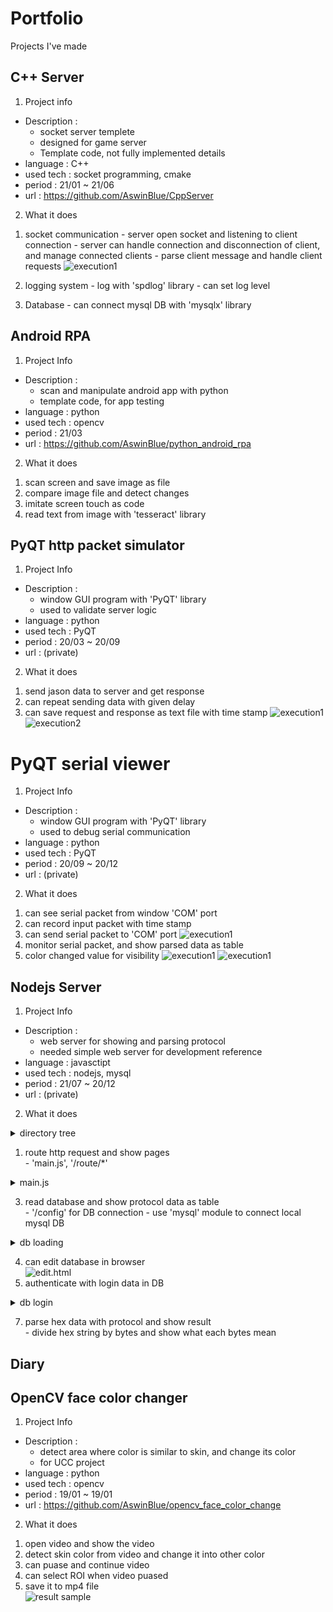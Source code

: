 # Portfolio
Projects I've made

## C++ Server
1. Project info
  - Description : 
    - socket server templete
    - designed for game server
    - Template code, not fully implemented details
  - language : C++
  - used tech : socket programming, cmake
  - period : 21/01 ~ 21/06
  - url : https://github.com/AswinBlue/CppServer

2. What it does
  1) socket communication
    - server open socket and listening to client connection
    - server can handle connection and disconnection of client, and manage connected clients
    - parse client message and handle client requests
![execution1](./cpp1.png)

   2) logging system
    - log with 'spdlog' library
    - can set log level
   3) Database
    - can connect mysql DB with 'mysqlx' library


## Android RPA
1. Project Info
  - Description :
    - scan and manipulate android app with python
    - template code, for app testing
  - language : python
  - used tech : opencv
  - period : 21/03
  - url : https://github.com/AswinBlue/python_android_rpa

2. What it does
  1) scan screen and save image as file
  2) compare image file and detect changes
  3) imitate screen touch as code
  4) read text from image with 'tesseract' library


## PyQT http packet simulator
1. Project Info
  - Description :
    - window GUI program with 'PyQT' library
    - used to validate server logic
  - language : python
  - used tech : PyQT
  - period : 20/03 ~ 20/09
  - url : (private)

2. What it does
  1) send jason data to server and get response
  2) can repeat sending data with given delay
  3) can save request and response as text file with time stamp
![execution1](./packetSimulator1.png)
![execution2](./packetSimulator2.png)


# PyQT serial viewer
1. Project Info
  - Description :
    - window GUI program with 'PyQT' library
    - used to debug serial communication
  - language : python
  - used tech : PyQT
  - period : 20/09 ~ 20/12
  - url : (private)

2. What it does
  1) can see serial packet from window 'COM' port
  2) can record input packet with time stamp
  3) can send serial packet to 'COM' port
![execution1](./Serial3.png)
  4) monitor serial packet, and show parsed data as table
  5) color changed value for visibility
![execution1](./Serial1.png)
![execution1](./Serial2.png)


## Nodejs Server
1. Project Info
  - Description :
    - web server for showing and parsing protocol
    - needed simple web server for development reference
  - language : javasctipt
  - used tech : nodejs, mysql
  - period : 21/07 ~ 20/12
  - url : (private)

2. What it does
<details>
    <summary>directory tree</summary>
  
  ```
  # directory tree
  │  main.js
  │  package.json
  │  tree.txt
  │  
  ├─config
  │      db_config.json
  │          
  ├─route
  │      default.js
  │      edit.js
  │      history.js
  │      login.js
  │      parse.js
  │      
  ├─static
  │      edit_func.js
  │      index_func.js
  │      parse_func.js
  │      tlv.js
  │      
  └─views
          edit.html
          history.html
          index.html
          login.html
          parse.html
  ```
</details>
  
  1) route http request and show pages  
    - 'main.js', '/route/*'
<details>
    <summary>main.js</summary>
  
    ```
    // main.js
    var express = require('express');
    var session = require('express-session');
    var bodyParser = require('body-parser');
    var app = express();

    // static files
    app.use('/static', express.static(__dirname + '/static'));
    console.log('static path ' + __dirname + '/static' + ' as \'/static\'');

    // session
    app.use(session({
        secret:"AIRSOLUTION",
        resave:false,
        saveUninitialized:true
    }));
    console.log('use session');

    // body-parser
    app.use(bodyParser.urlencoded({extended: false}));

    app.use('/script', express.static('script'));

    // routing
    r_history = require('./route/history.js');
    app.use('/history', r_history);
    r_parse = require('./route/parse.js');
    app.use('/parse', r_parse);
    r_edit = require('./route/edit.js');
    app.use('/edit', r_edit);
    r_login = require('./route/login.js');
    app.use('/login', r_login);

    // root routing은 항상 제일 뒤로 빼준다
    r_default = require('./route/default.js');
    app.use('/', r_default);



    // ejs setting
    app.set('views', './views');
    app.set('view engine', 'html');
    app.engine('.html', require('ejs').renderFile);

    // open server
    var server = app.listen(80, function() {
        var host = server.address().address
        var port = server.address().port
        console.log("App listening at http://%s:%s", host, port)
    });

    console.log('Server Start');
    ```
</details>

  3) read database and show protocol data as table  
    - '/config' for DB connection 
    - use 'mysql' module to connect local mysql DB
<details>
  <summary> db loading </summary>
  
  ```
  router.get('/', function(req, res, next) {
	// load DB
	var mysql = require('mysql');
	var db_config = require('../config/db_config.json');

	var connection = mysql.createConnection({
	    host : db_config.host,
	    user : db_config.user,
	    password : db_config.password,
	    database : db_config.database
	});

	// DB query
	connection.connect();
	connection.query('SELECT * FROM tlvMap RIGHT JOIN tlv ON tlv.number = tlvMap.number ORDER BY tlv.number, (tlvMap.bit)*1, (tlvMap.byte)*1, (tlvMap.value)*1', function (error, results, fields) {
	    if (error) {
	        console.log(error);
			res.status(500).json({"Error": error});
	    }
        else {
            // add dummy
            results.push({"number":""});
        	// link html file
            res.render('index.html', {dataList: results});
        }
	  });
	  connection.end();
  });
  ```
</details>

  4) can edit database in browser  
  ![edit.html](./nodejs_edit.png)
  5) authenticate with login data in DB 

<details>
  <summary> db login </summary>
  
  ```
  function authenticate(req, res, next) {
    // load DB
    var mysql = require('mysql');
    var db_config = require('../config/db_config.json');

    var connection = mysql.createConnection({
        host : db_config.host,
        user : db_config.user,
        password : db_config.password,
        database : "mysql"
    });

    // DB query
    connection.connect();
      var id = req.body.user;
      var pswd = req.body.pswd;
    connection.query("SELECT * FROM user WHERE User=? AND authentication_string=PASSWORD(?)", [id, pswd], function (error, results, fields) {
          console.log("id : %s, password : %s", id, pswd);
          console.log("result : %s", results);
        if (error) {
            console.log(error);
        res.status(500).json({"Error": "DB error"});
        }
          else if (results.length <= 0) {
              res.send("Login Failed");
          }
          else {
              // redirect to 'edit'
              req.session.user = results[0].User;
              req.session.save(function() {
                  res.redirect('/edit/' + req.params.TLV);
                  console.log('redirect to /edit/' + req.params.TLV);
              });
          }
    });
    connection.end();
  };
  ```
</details>
  
  7) parse hex data with protocol and show result  
    - divide hex string by bytes and show what each bytes mean

## Diary
  

## OpenCV face color changer
1. Project Info
  - Description :
    - detect area where color is similar to skin, and change its color
    - for UCC project
  - language : python
  - used tech : opencv
  - period : 19/01 ~ 19/01
  - url : https://github.com/AswinBlue/opencv_face_color_change

2. What it does
  1) open video and show the video  
  2) detect skin color from video and change it into other color  
  3) can puase and continue video  
  4) can select ROI when video puased  
  5) save it to mp4 file  
  ![result sample](./skin.png)  
